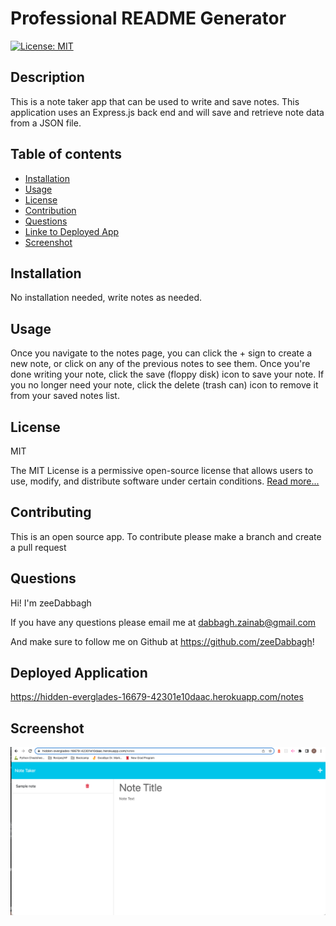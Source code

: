 
# Professional README Generator

[![License: MIT](https://img.shields.io/badge/License-MIT-yellow.svg)](https://opensource.org/licenses/MIT)

## Description

This is a note taker app that can be used to write and save notes. This application uses an Express.js back end and will save and retrieve note data from a JSON file.

## Table of contents

- [Installation](#installation)
- [Usage](#usage)
- [License](#license)
- [Contribution](#contributing)
- [Questions](#questionsquestions)
- [Linke to Deployed App](#deployed-application)
- [Screenshot](#screenshot)

## Installation

No installation needed, write notes as needed.

## Usage

Once you navigate to the notes page, you can click the + sign to create a new note, or click on any of the previous notes to see them. Once you're done writing your note, click the save (floppy disk) icon to save your note. If you no longer need your note, click the delete (trash can) icon to remove it from your saved notes list.

## License

MIT

The MIT License is a permissive open-source license that allows users to use, modify, and distribute software under certain conditions.
      [Read more...](https://opensource.org/licenses/MIT)


## Contributing

This is an open source app. To contribute please make a branch and create a pull request

## Questions

Hi! I'm zeeDabbagh

If you have any questions please email me at dabbagh.zainab@gmail.com

And make sure to follow me on Github at https://github.com/zeeDabbagh!

## Deployed Application 

https://hidden-everglades-16679-42301e10daac.herokuapp.com/notes

## Screenshot
![deployedSS](./assets/notetaker-ss.png)
